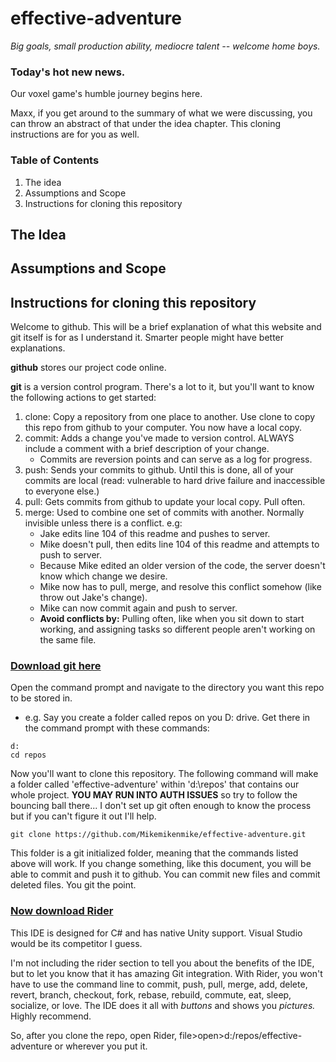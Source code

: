 # effective-adventure
*Big goals, small production ability, mediocre talent -- welcome home boys.*

### Today's hot new news.
Our voxel game's humble journey begins here. 

Maxx, if you get around to the summary of what we were discussing, you can throw an abstract of that under the idea chapter. This cloning instructions are for you as well.


### Table of Contents
1. The idea
2. Assumptions and Scope
2. Instructions for cloning this repository

## The Idea

## Assumptions and Scope

## Instructions for cloning this repository

Welcome to github. This will be a brief explanation of what this website and git itself is for as I understand it. Smarter people might have better explanations.

__github__ stores our project code online.

__git__ is a version control program. There's a lot to it, but you'll want to know the following actions to get started:

1. clone: Copy a repository from one place to another. Use clone to copy this repo from github to your computer. You now have a local copy.
2. commit: Adds a change you've made to version control. ALWAYS include a comment with a brief description of your change.
   * Commits are reversion points and can serve as a log for progress. 
3. push: Sends your commits to github. Until this is done, all of your commits are local (read: vulnerable to hard drive failure and inaccessible to everyone else.)
4. pull: Gets commits from github to update your local copy. Pull often. 
5. merge: Used to combine one set of commits with another. Normally invisible unless there is a conflict. e.g:
   * Jake edits line 104 of this readme and pushes to server.
   * Mike doesn't pull, then edits line 104 of this readme and attempts to push to server.
   * Because Mike edited an older version of the code, the server doesn't know which change we desire.
   * Mike now has to pull, merge, and resolve this conflict somehow (like throw out Jake's change).
   * Mike can now commit again and push to server.
   * **Avoid conflicts by:** Pulling often, like when you sit down to start working, and assigning tasks so different people aren't working on the same file.
   
   
### [Download git here](https://git-scm.com/downloads)

Open the command prompt and navigate to the directory you want this repo to be stored in.
   * e.g. Say you create a folder called repos on you D: drive. Get there in the command prompt with these commands:
```
d:
cd repos
```

Now you'll want to clone this repository. The following command will make a folder called 'effective-adventure' within 'd:\repos\' that contains our whole project. **YOU MAY RUN INTO AUTH ISSUES** so try to follow the bouncing ball there... I don't set up git often enough to know the process but if you can't figure it out I'll help.

```
git clone https://github.com/Mikemikenmike/effective-adventure.git
```

This folder is a git initialized folder, meaning that the commands listed above will work. If you change something, like this document, you will be able to commit and push it to github. You can commit new files and commit deleted files. You git the point. 

### [Now download Rider](https://www.jetbrains.com/rider/)

This IDE is designed for C# and has native Unity support. Visual Studio would be its competitor I guess. 

I'm not including the rider section to tell you about the benefits of the IDE, but to let you know that it has amazing Git integration. With Rider, you won't have to use the command line to commit, push, pull, merge, add, delete, revert, branch, checkout, fork, rebase, rebuild, commute, eat, sleep, socialize, or love. The IDE does it all with _buttons_ and shows you _pictures._ Highly recommend. 

So, after you clone the repo, open Rider, file>open>d:/repos/effective-adventure or wherever you put it. 